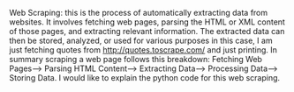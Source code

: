 Web Scraping: this is the process of automatically extracting data from websites. It involves fetching web pages, parsing the HTML or XML content of those pages, and extracting relevant information. The extracted data can then be stored, analyzed, or used for various purposes in this case, I am just fetching quotes from http://quotes.toscrape.com/ and just printing. 
In summary scraping a web page follows this breakdown: Fetching Web Pages--> Parsing HTML Content--> Extracting Data--> Processing Data--> Storing Data.
I would like to explain the python code for this web scraping.
